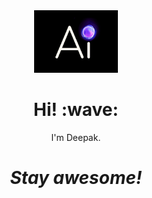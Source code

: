 <div align='center'><img src="https://github.com/alvon-X/alvon-X/blob/master/assets/AI_gif_3.gif" height=100/></div>

<h1 align='center'> Hi! :wave:</h1>
<p align='center'>
I'm Deepak.
</p>
<h1 align='center'><i>Stay awesome!</i></h1>
